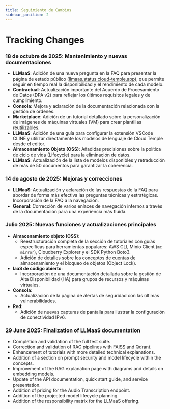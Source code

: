```yaml
---
title: Seguimiento de Cambios
sidebar_position: 2
---
```


# Tracking Changes

### 18 de octubre de 2025: Mantenimiento y nuevas documentaciones

- **LLMaaS**: Adición de una nueva pregunta en la FAQ para presentar la página de estado público ([llmaas.status.cloud-temple.app](https://llmaas.status.cloud-temple.app/)), que permite seguir en tiempo real la disponibilidad y el rendimiento de cada modelo.
- **Contractual**: Actualización importante del Acuerdo de Procesamiento de Datos (DPA v2) para reflejar los últimos requisitos legales y de cumplimiento.
- **Consola**: Mejora y aclaración de la documentación relacionada con la gestión de órdenes.
- **Marketplace**: Adición de un tutorial detallado sobre la personalización de imágenes de máquinas virtuales (VM) para crear plantillas reutilizables.
- **LLMaaS**: Adición de una guía para configurar la extensión VSCode CLINE y utilizar directamente los modelos de lenguaje de Cloud Temple desde el editor.
- **Almacenamiento Objeto (OSS)**: Añadidas precisiones sobre la política de ciclo de vida (Lifecycle) para la eliminación de datos.
- **LLMaaS**: Actualización de la lista de modelos disponibles y retraducción de más de 50 documentos para garantizar la coherencia.

### 14 de agosto de 2025: Mejoras y correcciones

- **LLMaaS**: Actualización y aclaración de las respuestas de la FAQ para abordar de forma más efectiva las preguntas técnicas y estratégicas. Incorporación de la FAQ a la navegación.
- **General**: Corrección de varios enlaces de navegación internos a través de la documentación para una experiencia más fluida.

### Julio 2025: Nuevas funciones y actualizaciones principales

- **Almacenamiento objeto (OSS)**:
    - Reestructuración completa de la sección de tutoriales con guías específicas para herramientas populares: AWS CLI, Minio Client (`mc mirror`), Cloudberry Explorer y el SDK Python Boto3.
    - Adición de detalles sobre los conceptos de cuentas de almacenamiento y el bloqueo de objetos (Object Lock).
- **IaaS de código abierto**:
    - Incorporación de una documentación detallada sobre la gestión de Alta Disponibilidad (HA) para grupos de recursos y máquinas virtuales.
- **Consola**:
    - Actualización de la página de alertas de seguridad con las últimas vulnerabilidades.
- **Red**:
    - Adición de nuevas capturas de pantalla para ilustrar la configuración de conectividad IPv6.

### 29 June 2025: Finalization of LLMaaS documentation

- Completion and validation of the full test suite.
- Correction and validation of RAG pipelines with FAISS and Qdrant.
- Enhancement of tutorials with more detailed technical explanations.
- Addition of a section on prompt security and model lifecycle within the concepts.
- Improvement of the RAG explanation page with diagrams and details on embedding models.
- Update of the API documentation, quick start guide, and service presentation.
- Addition of pricing for the Audio Transcription endpoint.
- Addition of the projected model lifecycle planning.
- Addition of the responsibility matrix for the LLMaaS offering.
